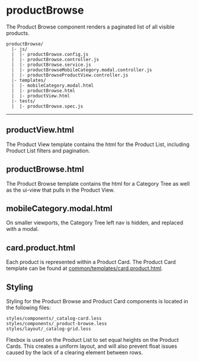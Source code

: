 # productBrowse
The Product Browse component renders a paginated list of all visible products.
```
productBrowse/
  |- js/
  |  |- productBrowse.config.js
  |  |- productBrowse.controller.js
  |  |- productBrowse.service.js
  |  |- productBrowseMobileCategory.modal.controller.js
  |  |- productBrowseProductView.controller.js
  |- templates/
  |  |- mobileCategory.modal.html
  |  |- productBrowse.html
  |  |- productView.html
  |- tests/
  |  |- productBrowse.spec.js
```
___
## productView.html
The Product View template contains the html for the Product List, including Product List filters and pagination.
## productBrowse.html
The Product Browse template contains the html for a Category Tree as well as the ui-view that pulls in the Product View.
## mobileCategory.modal.html
On smaller viewports, the Category Tree left nav is hidden, and replaced with a modal.
## card.product.html
Each product is represented within a Product Card. The Product Card template can be found at [common/templates/card.product.html](../common/templates/card.product.html).
## Styling
Styling for the Product Browse and Product Card components is located in the following files:

`styles/components/_catalog-card.less`  
`styles/components/_product-browse.less`  
`styles/layout/_catalog-grid.less`  

Flexbox is used on the Product List to set equal heights on the Product Cards. This creates a uniform layout, and will also prevent float issues caused by the lack of a clearing element between rows.
